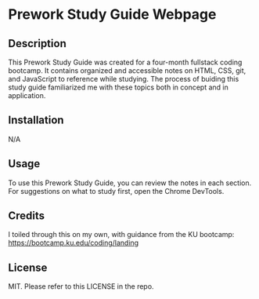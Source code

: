 # Prework Study Guide Webpage

## Description
This Prework Study Guide was created for a four-month fullstack coding bootcamp. It contains organized and accessible notes on HTML, CSS, git, and JavaScript to reference while studying. The process of buiding this study guide familiarized me with these topics both in concept and in application. 

## Installation
N/A

## Usage
To use this Prework Study Guide, you can review the notes in each section. For suggestions on what to study first, open the Chrome DevTools. 

## Credits
I toiled through this on my own, with guidance from the KU bootcamp: https://bootcamp.ku.edu/coding/landing

## License
MIT. Please refer to this LICENSE in the repo. 
